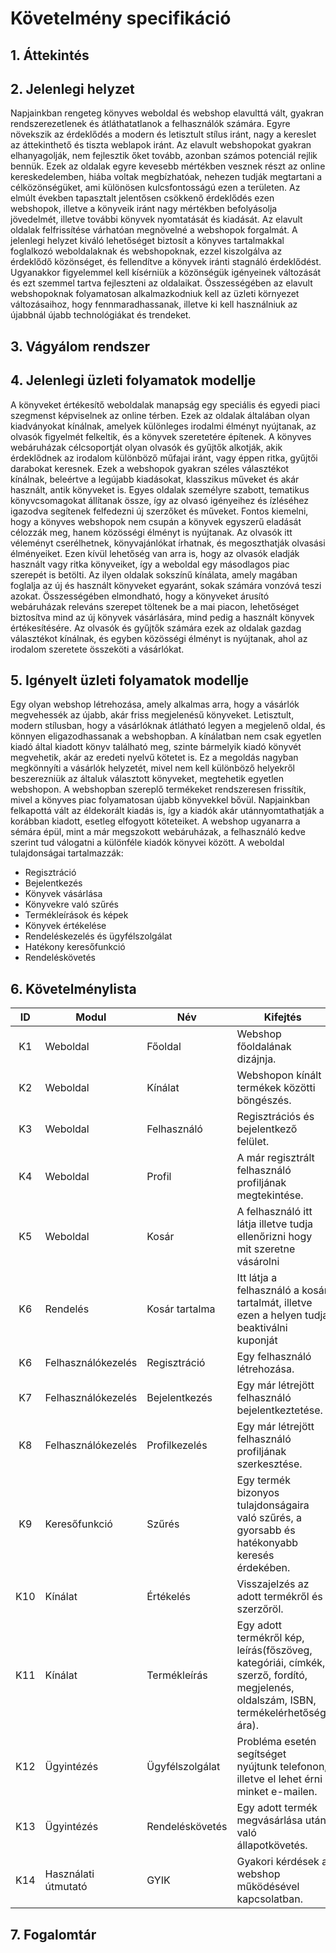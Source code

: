 # Követelmény specifikáció

## 1. Áttekintés



## 2. Jelenlegi helyzet

Napjainkban rengeteg könyves weboldal és webshop elavulttá vált, gyakran rendszerezetlenek és átláthatatlanok a felhasználók számára. Egyre növekszik az érdeklődés a modern és letisztult stílus iránt, nagy a kereslet az áttekinthető és tiszta weblapok iránt. Az elavult webshopokat gyakran elhanyagolják, nem fejlesztik őket tovább, azonban számos potenciál rejlik bennük. Ezek az oldalak egyre kevesebb mértékben vesznek részt az online kereskedelemben, hiába voltak megbízhatóak, nehezen tudják megtartani a célközönségüket, ami különösen kulcsfontosságú ezen a területen. Az elmúlt években tapasztalt jelentősen csökkenő érdeklődés ezen webshopok, illetve a könyveik iránt nagy mértékben befolyásolja jövedelmét, illetve további könyvek nyomtatását és kiadását. Az elavult oldalak felfrissítése várhatóan megnövelné a webshopok forgalmát. A jelenlegi helyzet kiváló lehetőséget biztosít a könyves tartalmakkal foglalkozó weboldalaknak és webshopoknak, ezzel kiszolgálva az érdeklődő közönséget, és fellendítve a könyvek iránti stagnáló érdeklődést. Ugyanakkor figyelemmel kell kísérniük a közönségük igényeinek változását és ezt szemmel tartva fejleszteni az oldalaikat. Összességében az elavult webshopoknak folyamatosan alkalmazkodniuk kell az üzleti környezet változásaihoz, hogy fennmaradhassanak, illetve ki kell használniuk az újabbnál újabb technológiákat és trendeket.


## 3. Vágyálom rendszer


## 4. Jelenlegi üzleti folyamatok modellje

A könyveket értékesítő weboldalak manapság egy speciális és egyedi piaci szegmenst képviselnek az online térben. Ezek az oldalak általában olyan kiadványokat kínálnak, amelyek különleges irodalmi élményt nyújtanak, az olvasók figyelmét felkeltik, és a könyvek szeretetére építenek. A könyves webáruházak célcsoportját olyan olvasók és gyűjtők alkotják, akik érdeklődnek az irodalom különböző műfajai iránt, vagy éppen ritka, gyűjtői darabokat keresnek. Ezek a webshopok gyakran széles választékot kínálnak, beleértve a legújabb kiadásokat, klasszikus műveket és akár használt, antik könyveket is. Egyes oldalak személyre szabott, tematikus könyvcsomagokat állítanak össze, így az olvasó igényeihez és ízléséhez igazodva segítenek felfedezni új szerzőket és műveket. Fontos kiemelni, hogy a könyves webshopok nem csupán a könyvek egyszerű eladását célozzák meg, hanem közösségi élményt is nyújtanak. Az olvasók itt véleményt cserélhetnek, könyvajánlókat írhatnak, és megoszthatják olvasási élményeiket. Ezen kívül lehetőség van arra is, hogy az olvasók eladják használt vagy ritka könyveiket, így a weboldal egy másodlagos piac szerepét is betölti. Az ilyen oldalak sokszínű kínálata, amely magában foglalja az új és használt könyveket egyaránt, sokak számára vonzóvá teszi azokat. Összességében elmondható, hogy a könyveket árusító webáruházak releváns szerepet töltenek be a mai piacon, lehetőséget biztosítva mind az új könyvek vásárlására, mind pedig a használt könyvek értékesítésére. Az olvasók és gyűjtők számára ezek az oldalak gazdag választékot kínálnak, és egyben közösségi élményt is nyújtanak, ahol az irodalom szeretete összeköti a vásárlókat.

## 5. Igényelt üzleti folyamatok modellje

Egy olyan webshop létrehozása, amely alkalmas arra, hogy a vásárlók megvehessék az újabb, akár friss megjelenésű könyveket. Letisztult, modern stílusban, hogy a vásárlóknak átlátható legyen a megjelenő oldal, és könnyen eligazodhassanak a webshopban.
A kínálatban nem csak egyetlen kiadó által kiadott könyv található meg, szinte bármelyik kiadó könyvét megvehetik, akár az eredeti nyelvű kötetet is. Ez a megoldás nagyban megkönnyíti a vásárlók helyzetét, mivel nem kell különböző helyekről beszerezniük az általuk választott könyveket, megtehetik egyetlen webshopon.
A webshopban szereplő termékeket rendszeresen frissítik, mivel a könyves piac folyamatosan újabb könyvekkel bővül. Napjainkban felkapottá vált az éldekorált kiadás is, így a kiadók akár utánnyomtathatják a korábban kiadott, esetleg elfogyott köteteiket.
A webshop ugyanarra a sémára épül, mint a már megszokott webáruházak, a felhasználó kedve szerint tud válogatni a különféle kiadók könyvei között. A weboldal tulajdonságai tartalmazzák:

- Regisztráció
- Bejelentkezés
- Könyvek vásárlása
- Könyvekre való szűrés
- Termékleírások és képek
- Könyvek értékelése
- Rendeléskezelés és ügyfélszolgálat
- Hatékony keresőfunkció
- Rendeléskövetés


## 6. Követelménylista

| ID | Modul | Név | Kifejtés |
| :---: | --- | --- | --- |
| K1  | Weboldal | Főoldal  | Webshop főoldalának dizájnja. |
| K2  | Weboldal | Kínálat  | Webshopon kínált termékek közötti böngészés. |
| K3  | Weboldal | Felhasználó  | Regisztrációs és bejelentkező felület. |
| K4  | Weboldal | Profil  | A már regisztrált felhasználó profiljának megtekintése. |
| K5  | Weboldal | Kosár | A felhasználó itt látja illetve tudja ellenőrizni hogy mit szeretne vásárolni |
| K6  | Rendelés | Kosár tartalma | Itt látja a felhasználó a kosár tartalmát, illetve ezen a helyen tudja beaktiválni kuponját |
| K6  | Felhasználókezelés | Regisztráció  | Egy felhasználó létrehozása. |
| K7  | Felhasználókezelés | Bejelentkezés  | Egy már létrejött felhasználó bejelentkeztetése. |
| K8  | Felhasználókezelés | Profilkezelés  | Egy már létrejött felhasználó profiljának szerkesztése. |
| K9  | Keresőfunkció | Szűrés  | Egy termék bizonyos tulajdonságaira való szűrés, a gyorsabb és hatékonyabb keresés érdekében. |
| K10  | Kínálat | Értékelés | Visszajelzés az adott termékről és szerzőröl. |
| K11  | Kínálat | Termékleírás | Egy adott termékről kép, leírás(főszöveg, kategóriái, címkék, szerző, fordító, megjelenés, oldalszám, ISBN, termékelérhetőség, ára).
| K12  | Ügyintézés | Ügyfélszolgálat | Probléma esetén segítséget nyújtunk telefonon, illetve el lehet érni minket e-mailen. |
| K13  | Ügyintézés | Rendeléskövetés | Egy adott termék megvásárlása után való állapotkövetés. |
| K14  | Használati útmutató | GYIK | Gyakori kérdések a webshop működésével kapcsolatban. |

## 7. Fogalomtár


